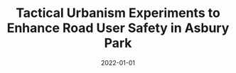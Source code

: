 ---
title: Tactical Urbanism Experiments to Enhance Road User Safety in Asbury Park
authors:
- Younes Hannah
- Wenwen Zhang
- Clinton Andrews
- Song Wen
- Jiahao Xia
- Leigh Ann Von Hagen
- Sean Meehan
- Robert B. Noland
date: '2022-01-01'
publishDate: '2022-9-24T14:20:20.236506Z'
publication_types:
- paper-conference
publication: 'TRB Annual Meeting'
---
